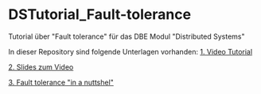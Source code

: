 # DSTutorial_Fault-tolerance
Tutorial über "Fault tolerance" für das DBE Modul "Distributed Systems"

In dieser Repository sind folgende Unterlagen vorhanden:
[1. Video Tutorial]()

[2. Slides zum Video]([https://github.com/digitalhhz/DSTutorial_Fault-tolerance/blob/master/Fault%20Tolerance_Pr%C3%A4si.pdf)

[3. Fault tolerance "in a nuttshel"](https://github.com/digitalhhz/DSTutorial_Fault-tolerance/blob/master/InfoSheet_Fault%20Tolerance.pdf)
